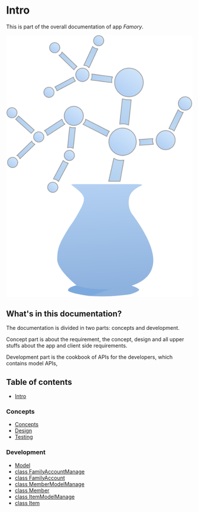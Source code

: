 # Intro

This is part of the overall documentation of app _Famory_.

![Logo](.gitbook/assets/bian-zu.svg)

## What's in this documentation?

The documentation is divided in two parts: concepts and development.

Concept part is about the requirement, the concept, design and all upper stuffs about the app and client side requirements.

Development part is the cookbook of APIs for the developers, which contains model APIs, 


## Table of contents

* [Intro](README.md)

### Concepts <a id="concepts-1"></a>

* [Concepts](concepts-1/concepts.md)
* [Design](concepts-1/design.md)
* [Testing](concepts-1/testing.md)

### Development

* [Model](development/model.md)
* [class FamilyAccountManage](development/class-familyaccountmanage.md)
* [class FamilyAccount](development/class-familyaccount.md)
* [class MemberModelManage](development/class-membermodelmanage.md)
* [class Member](development/class-member.md)
* [class ItemModelManage](development/untitled-1.md)
* [class Item](development/class-item.md)
